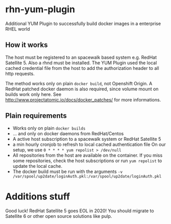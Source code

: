# rhn-yum-plugin
Additional YUM Plugin to successfully build docker images in a enterprise RHEL world

## How it works
The host must be registered to an spacewalk based system e.g. RedHat Satellite 5. Also a rhnd must be installed. 
The YUM Plugin used the local cached credential file from the host to 
add the authorization header to all http requests.

The method works only on plain `docker build`, not Openshift Origin. 
A RedHat patched docker daemon is also required, since volume mount
on builds work only here. See http://www.projectatomic.io/docs/docker_patches/ for more informations.


## Plain requirements
* Works only on plain `docker builds`
* ... and only on docker daemons from RedHat/Centos
* A active host subscription to a spacewalk system or RedHat Satellite 5
* a min hourly cronjob to refresh to local cached authentication file
  On our setup, we use `0 * * * * yum repolist > /dev/null`
* All repositories from the host are available on the container. If you miss
  some repositories, check the host subscriptions or run `yum repolist` to update
  the local cache.
* The docker build must be run with the arguments `-v /var/spool/up2date/loginAuth.pkl:/var/spool/up2date/loginAuth.pkl`

# Additions stuff

Good luck! RedHat Satellite 5 goes EOL in 2020! You should migrate to Satellite 6 or other open source solutions like pulp.